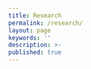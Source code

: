 ```yaml
---
title: Research
permalink: /research/
layout: page
keywords: ''
description: >-
published: true
---
```



